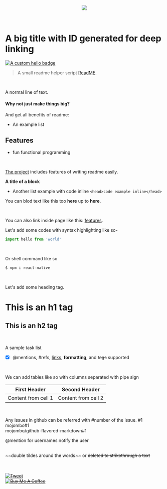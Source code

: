 <!-- Link image -->
<div align="center">
    <img src="https://i.imgur.com/b3tiKiO.gif"/>
</div>

<br/>
<br/>

<!-- Big title -->
# A big title with ID generated for deep linking
<!-- Buttoned links | [![Image alt tag](href of image file)](Link of the whole image tag) -->
<!-- head over to shields.io and make badges to link from here -->
[![A custom hello badge](https://img.shields.io/badge/rparbez-hello%20me%20on%20twitter-green)](https://twitter.com/anonditosundar)

<!-- Tabbed line with gray text || blockquote -->
> A small readme helper script [ReadME](https://www.makeareadme.com/).

<br/>

<!-- Normal text -->
A normal line of text.

<!-- Bolder text -->
#### Why not just make things big?

<!-- List -->
And get all benefits of readme:
 - An example list

<!-- Bigger than bolder text with ID linker generated and underline -->
## Features
- fun functional programming

<br/>

<!-- Linking -->
[The project](https://www.makeareadme.com/) includes features of writing readme easily.

<!-- Bolder text with no ID linker generated -->
**A title of a block**
<!-- Inline code example -->
- Another list example with code inline `<head>code example inline</head>`

You can blod text like this too **here** up to **here**.

<br/>

You can also link inside page like this: [features](#features).

Let's add some codes with syntax highlighting like so-

<!-- JS code snippet -->
```js
import hello from 'world'
```
<br/>

Or shell command like so
<!-- Shell command code snippet -->
```sh
$ npm i react-native
```

<br>

<!-- Heading -->
Let's add some heading tag.

# This is an h1 tag
## This is an h2 tag

<!-- Tasks list -->
<br>

A sample task list
- [x] @mentions, #refs, [links](), **formatting**, and <del>tags</del> supported

<br>

<!-- Tables -->
We can add tables like so with columns separated with pipe sign

First Header | Second Header
------------ | -------------
Content from cell 1 | Content from cell 2

<br>

<!-- Issue reference -->
Any issues in github can be referred with #number of the issue.
#1
<br>
mojombo#1
<br>
mojombo/github-flavored-markdown#1
<br>
<!-- Mention a user -->
@mention for usernames notify the user 

<br>
<!-- Strikehtrough -->
~~double tildes around the words~~ or <del>deleted<del> to strikethrough a text

<br>
<br>
<br>

[![Tweet](https://img.shields.io/twitter/url/http/shields.io.svg?style=social)](https://twitter.com/rparbez)
<br/>
<a href="https://www.buymeacoffee.com/rparbez" target="_blank">
  <img src="https://www.buymeacoffee.com/assets/img/guidelines/download-assets-sm-2.svg" alt="Buy Me A Coffee"/>
</a>
